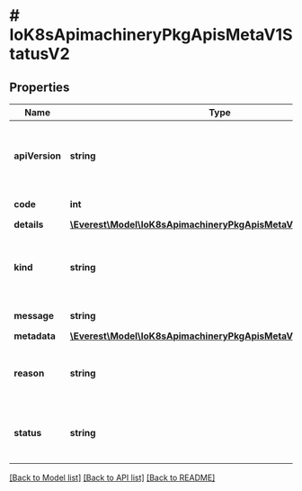 # # IoK8sApimachineryPkgApisMetaV1StatusV2

## Properties

Name | Type | Description | Notes
------------ | ------------- | ------------- | -------------
**apiVersion** | **string** | APIVersion defines the versioned schema of this representation of an object. Servers should convert recognized schemas to the latest internal value, and may reject unrecognized values. More info: https://git.k8s.io/community/contributors/devel/sig-architecture/api-conventions.md#resources | [optional]
**code** | **int** | Suggested HTTP return code for this status, 0 if not set. | [optional]
**details** | [**\Everest\Model\IoK8sApimachineryPkgApisMetaV1StatusDetailsV2**](IoK8sApimachineryPkgApisMetaV1StatusDetailsV2.md) |  | [optional]
**kind** | **string** | Kind is a string value representing the REST resource this object represents. Servers may infer this from the endpoint the client submits requests to. Cannot be updated. In CamelCase. More info: https://git.k8s.io/community/contributors/devel/sig-architecture/api-conventions.md#types-kinds | [optional]
**message** | **string** | A human-readable description of the status of this operation. | [optional]
**metadata** | [**\Everest\Model\IoK8sApimachineryPkgApisMetaV1ListMeta**](IoK8sApimachineryPkgApisMetaV1ListMeta.md) |  | [optional]
**reason** | **string** | A machine-readable description of why this operation is in the \&quot;Failure\&quot; status. If this value is empty there is no information available. A Reason clarifies an HTTP status code but does not override it. | [optional]
**status** | **string** | Status of the operation. One of: \&quot;Success\&quot; or \&quot;Failure\&quot;. More info: https://git.k8s.io/community/contributors/devel/sig-architecture/api-conventions.md#spec-and-status | [optional]

[[Back to Model list]](../../README.md#models) [[Back to API list]](../../README.md#endpoints) [[Back to README]](../../README.md)
